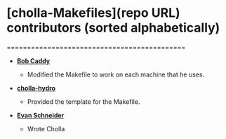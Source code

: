 # [cholla-Makefiles](repo URL) contributors (sorted alphabetically)
============================================
* **[Bob Caddy](https://github.com/bcaddy)**
  * Modified the Makefile to work on each machine that he uses.

* **[cholla-hydro](https://github.com/cholla-hydro)**
  * Provided the template for the Makefile.

* **[Evan Schneider](https://github.com/evaneschneider)**
  * Wrote Cholla
